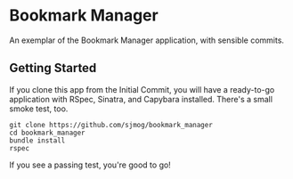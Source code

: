 # Bookmark Manager

An exemplar of the Bookmark Manager application, with sensible commits.

## Getting Started

If you clone this app from the Initial Commit, you will have a ready-to-go application with RSpec, Sinatra, and Capybara installed. There's a small smoke test, too.

```
git clone https://github.com/sjmog/bookmark_manager
cd bookmark_manager
bundle install
rspec
```

If you see a passing test, you're good to go!
